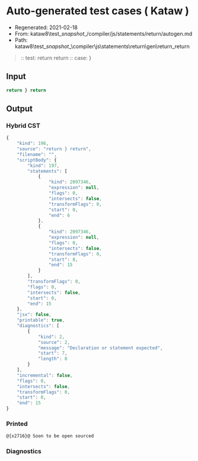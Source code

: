# Auto-generated test cases ( Kataw )
- Regenerated: 2021-02-18
- From: kataw8\test\__snapshot__/compiler/js/statements/return/autogen.md
- Path: kataw8\test\__snapshot__\compiler\js\statements\return\gen\return_return
> :: test: return return
> :: case: }
## Input

`````js
return } return
`````

## Output


### Hybrid CST


```javascript
{
    "kind": 196,
    "source": "return } return",
    "filename": "",
    "scriptBody": {
        "kind": 197,
        "statements": [
            {
                "kind": 2097346,
                "expression": null,
                "flags": 0,
                "intersects": false,
                "transformFlags": 0,
                "start": 0,
                "end": 6
            },
            {
                "kind": 2097346,
                "expression": null,
                "flags": 0,
                "intersects": false,
                "transformFlags": 0,
                "start": 8,
                "end": 15
            }
        ],
        "transformFlags": 0,
        "flags": 0,
        "intersects": false,
        "start": 0,
        "end": 15
    },
    "jsx": false,
    "printable": true,
    "diagnostics": [
        {
            "kind": 2,
            "source": 2,
            "message": "Declaration or statement expected",
            "start": 7,
            "length": 0
        }
    ],
    "incremental": false,
    "flags": 0,
    "intersects": false,
    "transformFlags": 0,
    "start": 0,
    "end": 15
}
```

### Printed


```javascript
@{x2716}@ Soon to be open sourced
```

### Diagnostics


```javascript

```

